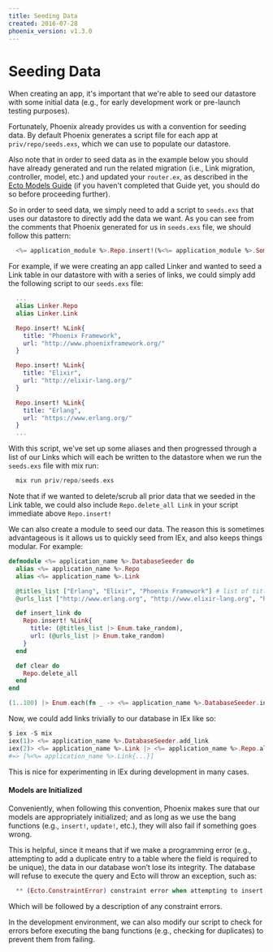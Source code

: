 ```yaml
---
title: Seeding Data 
created: 2016-07-28
phoenix_version: v1.3.0
---
```


# Seeding Data

When creating an app, it's important that we're able to seed our datastore with some initial data (e.g., for early development work or pre-launch testing purposes).

Fortunately, Phoenix already provides us with a convention for seeding data. By default Phoenix generates a script file for each app at `priv/repo/seeds.exs`, which we can use to populate our datastore.

Also note that in order to seed data as in the example below you should have already generated and run the related migration (i.e., Link migration, controller, model, etc.) and updated your `router.ex`, as described in the [Ecto Models Guide](ecto_models.html) (if you haven't completed that Guide yet, you should do so before proceeding further).

So in order to seed data, we simply need to add a script to `seeds.exs` that uses our datastore to directly add the data we want. As you can see from the comments that Phoenix generated for us in `seeds.exs` file, we should follow this pattern:

```elixir
  <%= application_module %>.Repo.insert!(%<%= application_module %>.SomeModel{})
```

For example, if we were creating an app called Linker and wanted to seed a Link table in our datastore with with a series of links, we could simply add the following script to our `seeds.exs` file:

```elixir
  ...
  alias Linker.Repo
  alias Linker.Link

  Repo.insert! %Link{
    title: "Phoenix Framework",
    url: "http://www.phoenixframework.org/"
  }

  Repo.insert! %Link{
    title: "Elixir",
    url: "http://elixir-lang.org/"
  }

  Repo.insert! %Link{
    title: "Erlang",
    url: "https://www.erlang.org/"
  }
  ...
```

With this script, we've set up some aliases and then progressed through a list of our Links which will each be written to the datastore when we run the `seeds.exs` file with mix run:

```elixir
  mix run priv/repo/seeds.exs
```

Note that if we wanted to delete/scrub all prior data that we seeded in the Link table, we could also include `Repo.delete_all Link` in your script immediate above `Repo.insert!`

We can also create a module to seed our data.
The reason this is sometimes advantageous is it allows us to quickly seed from IEx, and also keeps things modular.
For example:

```elixir
defmodule <%= application_name %>.DatabaseSeeder do
  alias <%= application_name %>.Repo
  alias <%= application_name %>.Link

  @titles_list ["Erlang", "Elixir", "Phoenix Framework"] # list of titles
  @urls_list ["http://www.erlang.org", "http://www.elixir-lang.org", "http://www.phoenixframework.org"] # list of urls

  def insert_link do
    Repo.insert! %Link{
      title: (@titles_list |> Enum.take_random),
      url: (@urls_list |> Enum.take_random)
    }
  end

  def clear do
    Repo.delete_all
  end
end

(1..100) |> Enum.each(fn _ -> <%= application_name %>.DatabaseSeeder.insert_link end)
```

Now, we could add links trivially to our database in IEx like so:

```elixir
$ iex -S mix
iex(1)> <%= application_name %>.DatabaseSeeder.add_link
iex(2)> <%= application_name %>.Link |> <%= application_name %>.Repo.all
#=> [%<%= application_name %>.Link{...}]
```

This is nice for experimenting in IEx during development in many cases.

#### Models are Initialized

Conveniently, when following this convention, Phoenix makes sure that our models are appropriately initialized; and as long as we use the bang functions (e.g.,  `insert!`, `update!`, etc.), they will also fail if something goes wrong.

This is helpful, since it means that if we make a programming error (e.g., attempting to add a duplicate entry to a table where the field is required to be unique), the data in our database won’t lose its integrity. The database will refuse to execute the query and Ecto will throw an exception, such as:

```elixir
  ** (Ecto.ConstraintError) constraint error when attempting to insert model:
```

Which will be followed by a description of any constraint errors.

In the development environment, we can also modify our script to check for errors before executing the bang functions (e.g., checking for duplicates) to prevent them from failing.